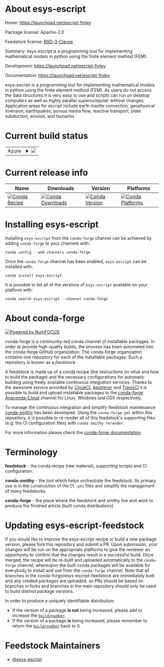 About esys-escript
==================

Home: https://launchpad.net/escript-finley

Package license: Apache-2.0

Feedstock license: [BSD-3-Clause](https://github.com/conda-forge/esys-escript-feedstock/blob/master/LICENSE.txt)

Summary: esys-escript is a programming tool for implementing mathematical models in python using the finite element method (FEM).

Development: https://launchpad.net/escript-finley

Documentation: https://launchpad.net/escript-finley

esys-escript is a programming tool for implementing mathematical models in python using the finite element method (FEM). As users do not access the data structures it is very easy to use and scripts can run on desktop computers as well as highly parallel supercomputer without changes. Application areas for escript include earth mantle convection, geophysical inversion, earthquakes, porous media flow, reactive transport, plate subduction, erosion, and tsunamis.

Current build status
====================


<table>
    
  <tr>
    <td>Azure</td>
    <td>
      <details>
        <summary>
          <a href="https://dev.azure.com/conda-forge/feedstock-builds/_build/latest?definitionId=7217&branchName=master">
            <img src="https://dev.azure.com/conda-forge/feedstock-builds/_apis/build/status/esys-escript-feedstock?branchName=master">
          </a>
        </summary>
        <table>
          <thead><tr><th>Variant</th><th>Status</th></tr></thead>
          <tbody><tr>
              <td>linux_64_boost1.72.0boost_cpp1.72.0python3.6.____cpython</td>
              <td>
                <a href="https://dev.azure.com/conda-forge/feedstock-builds/_build/latest?definitionId=7217&branchName=master">
                  <img src="https://dev.azure.com/conda-forge/feedstock-builds/_apis/build/status/esys-escript-feedstock?branchName=master&jobName=linux&configuration=linux_64_boost1.72.0boost_cpp1.72.0python3.6.____cpython" alt="variant">
                </a>
              </td>
            </tr><tr>
              <td>linux_64_boost1.72.0boost_cpp1.72.0python3.7.____cpython</td>
              <td>
                <a href="https://dev.azure.com/conda-forge/feedstock-builds/_build/latest?definitionId=7217&branchName=master">
                  <img src="https://dev.azure.com/conda-forge/feedstock-builds/_apis/build/status/esys-escript-feedstock?branchName=master&jobName=linux&configuration=linux_64_boost1.72.0boost_cpp1.72.0python3.7.____cpython" alt="variant">
                </a>
              </td>
            </tr><tr>
              <td>linux_64_boost1.72.0boost_cpp1.72.0python3.8.____cpython</td>
              <td>
                <a href="https://dev.azure.com/conda-forge/feedstock-builds/_build/latest?definitionId=7217&branchName=master">
                  <img src="https://dev.azure.com/conda-forge/feedstock-builds/_apis/build/status/esys-escript-feedstock?branchName=master&jobName=linux&configuration=linux_64_boost1.72.0boost_cpp1.72.0python3.8.____cpython" alt="variant">
                </a>
              </td>
            </tr><tr>
              <td>linux_64_boost1.74.0boost_cpp1.74.0python3.6.____cpython</td>
              <td>
                <a href="https://dev.azure.com/conda-forge/feedstock-builds/_build/latest?definitionId=7217&branchName=master">
                  <img src="https://dev.azure.com/conda-forge/feedstock-builds/_apis/build/status/esys-escript-feedstock?branchName=master&jobName=linux&configuration=linux_64_boost1.74.0boost_cpp1.74.0python3.6.____cpython" alt="variant">
                </a>
              </td>
            </tr><tr>
              <td>linux_64_boost1.74.0boost_cpp1.74.0python3.7.____cpython</td>
              <td>
                <a href="https://dev.azure.com/conda-forge/feedstock-builds/_build/latest?definitionId=7217&branchName=master">
                  <img src="https://dev.azure.com/conda-forge/feedstock-builds/_apis/build/status/esys-escript-feedstock?branchName=master&jobName=linux&configuration=linux_64_boost1.74.0boost_cpp1.74.0python3.7.____cpython" alt="variant">
                </a>
              </td>
            </tr><tr>
              <td>linux_64_boost1.74.0boost_cpp1.74.0python3.8.____cpython</td>
              <td>
                <a href="https://dev.azure.com/conda-forge/feedstock-builds/_build/latest?definitionId=7217&branchName=master">
                  <img src="https://dev.azure.com/conda-forge/feedstock-builds/_apis/build/status/esys-escript-feedstock?branchName=master&jobName=linux&configuration=linux_64_boost1.74.0boost_cpp1.74.0python3.8.____cpython" alt="variant">
                </a>
              </td>
            </tr><tr>
              <td>win_64_boost1.72.0boost_cpp1.72.0python3.7.____cpython</td>
              <td>
                <a href="https://dev.azure.com/conda-forge/feedstock-builds/_build/latest?definitionId=7217&branchName=master">
                  <img src="https://dev.azure.com/conda-forge/feedstock-builds/_apis/build/status/esys-escript-feedstock?branchName=master&jobName=win&configuration=win_64_boost1.72.0boost_cpp1.72.0python3.7.____cpython" alt="variant">
                </a>
              </td>
            </tr><tr>
              <td>win_64_boost1.72.0boost_cpp1.72.0python3.8.____cpython</td>
              <td>
                <a href="https://dev.azure.com/conda-forge/feedstock-builds/_build/latest?definitionId=7217&branchName=master">
                  <img src="https://dev.azure.com/conda-forge/feedstock-builds/_apis/build/status/esys-escript-feedstock?branchName=master&jobName=win&configuration=win_64_boost1.72.0boost_cpp1.72.0python3.8.____cpython" alt="variant">
                </a>
              </td>
            </tr><tr>
              <td>win_64_boost1.74.0boost_cpp1.74.0python3.7.____cpython</td>
              <td>
                <a href="https://dev.azure.com/conda-forge/feedstock-builds/_build/latest?definitionId=7217&branchName=master">
                  <img src="https://dev.azure.com/conda-forge/feedstock-builds/_apis/build/status/esys-escript-feedstock?branchName=master&jobName=win&configuration=win_64_boost1.74.0boost_cpp1.74.0python3.7.____cpython" alt="variant">
                </a>
              </td>
            </tr><tr>
              <td>win_64_boost1.74.0boost_cpp1.74.0python3.8.____cpython</td>
              <td>
                <a href="https://dev.azure.com/conda-forge/feedstock-builds/_build/latest?definitionId=7217&branchName=master">
                  <img src="https://dev.azure.com/conda-forge/feedstock-builds/_apis/build/status/esys-escript-feedstock?branchName=master&jobName=win&configuration=win_64_boost1.74.0boost_cpp1.74.0python3.8.____cpython" alt="variant">
                </a>
              </td>
            </tr>
          </tbody>
        </table>
      </details>
    </td>
  </tr>
</table>

Current release info
====================

| Name | Downloads | Version | Platforms |
| --- | --- | --- | --- |
| [![Conda Recipe](https://img.shields.io/badge/recipe-esys--escript-green.svg)](https://anaconda.org/conda-forge/esys-escript) | [![Conda Downloads](https://img.shields.io/conda/dn/conda-forge/esys-escript.svg)](https://anaconda.org/conda-forge/esys-escript) | [![Conda Version](https://img.shields.io/conda/vn/conda-forge/esys-escript.svg)](https://anaconda.org/conda-forge/esys-escript) | [![Conda Platforms](https://img.shields.io/conda/pn/conda-forge/esys-escript.svg)](https://anaconda.org/conda-forge/esys-escript) |

Installing esys-escript
=======================

Installing `esys-escript` from the `conda-forge` channel can be achieved by adding `conda-forge` to your channels with:

```
conda config --add channels conda-forge
```

Once the `conda-forge` channel has been enabled, `esys-escript` can be installed with:

```
conda install esys-escript
```

It is possible to list all of the versions of `esys-escript` available on your platform with:

```
conda search esys-escript --channel conda-forge
```


About conda-forge
=================

[![Powered by NumFOCUS](https://img.shields.io/badge/powered%20by-NumFOCUS-orange.svg?style=flat&colorA=E1523D&colorB=007D8A)](http://numfocus.org)

conda-forge is a community-led conda channel of installable packages.
In order to provide high-quality builds, the process has been automated into the
conda-forge GitHub organization. The conda-forge organization contains one repository
for each of the installable packages. Such a repository is known as a *feedstock*.

A feedstock is made up of a conda recipe (the instructions on what and how to build
the package) and the necessary configurations for automatic building using freely
available continuous integration services. Thanks to the awesome service provided by
[CircleCI](https://circleci.com/), [AppVeyor](https://www.appveyor.com/)
and [TravisCI](https://travis-ci.com/) it is possible to build and upload installable
packages to the [conda-forge](https://anaconda.org/conda-forge)
[Anaconda-Cloud](https://anaconda.org/) channel for Linux, Windows and OSX respectively.

To manage the continuous integration and simplify feedstock maintenance
[conda-smithy](https://github.com/conda-forge/conda-smithy) has been developed.
Using the ``conda-forge.yml`` within this repository, it is possible to re-render all of
this feedstock's supporting files (e.g. the CI configuration files) with ``conda smithy rerender``.

For more information please check the [conda-forge documentation](https://conda-forge.org/docs/).

Terminology
===========

**feedstock** - the conda recipe (raw material), supporting scripts and CI configuration.

**conda-smithy** - the tool which helps orchestrate the feedstock.
                   Its primary use is in the construction of the CI ``.yml`` files
                   and simplify the management of *many* feedstocks.

**conda-forge** - the place where the feedstock and smithy live and work to
                  produce the finished article (built conda distributions)


Updating esys-escript-feedstock
===============================

If you would like to improve the esys-escript recipe or build a new
package version, please fork this repository and submit a PR. Upon submission,
your changes will be run on the appropriate platforms to give the reviewer an
opportunity to confirm that the changes result in a successful build. Once
merged, the recipe will be re-built and uploaded automatically to the
`conda-forge` channel, whereupon the built conda packages will be available for
everybody to install and use from the `conda-forge` channel.
Note that all branches in the conda-forge/esys-escript-feedstock are
immediately built and any created packages are uploaded, so PRs should be based
on branches in forks and branches in the main repository should only be used to
build distinct package versions.

In order to produce a uniquely identifiable distribution:
 * If the version of a package **is not** being increased, please add or increase
   the [``build/number``](https://conda.io/docs/user-guide/tasks/build-packages/define-metadata.html#build-number-and-string).
 * If the version of a package **is** being increased, please remember to return
   the [``build/number``](https://conda.io/docs/user-guide/tasks/build-packages/define-metadata.html#build-number-and-string)
   back to 0.

Feedstock Maintainers
=====================

* [@esys-escript](https://github.com/esys-escript/)

